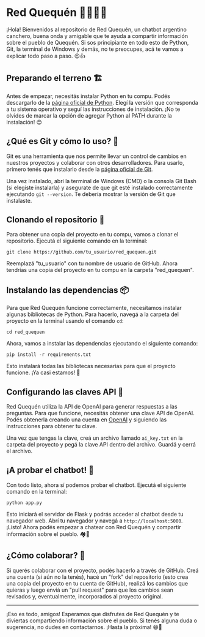 # Red Quequén 🚀🌊🇦🇷

¡Hola! Bienvenidos al repositorio de Red Quequén, un chatbot argentino canchero, buena onda y amigable que te ayuda a compartir información sobre el pueblo de Quequén. Si sos principiante en todo esto de Python, Git, la terminal de Windows y demás, no te preocupes, acá te vamos a explicar todo paso a paso. 😉👍

## Preparando el terreno 🏗️

Antes de empezar, necesitás instalar Python en tu compu. Podés descargarlo de la [página oficial de Python](https://www.python.org/downloads/). Elegí la versión que corresponda a tu sistema operativo y seguí las instrucciones de instalación. ¡No te olvides de marcar la opción de agregar Python al PATH durante la instalación! 😊

## ¿Qué es Git y cómo lo uso? 🤔

Git es una herramienta que nos permite llevar un control de cambios en nuestros proyectos y colaborar con otros desarrolladores. Para usarlo, primero tenés que instalarlo desde la [página oficial de Git](https://git-scm.com/downloads).

Una vez instalado, abrí la terminal de Windows (CMD) o la consola Git Bash (si elegiste instalarla) y asegurate de que git esté instalado correctamente ejecutando `git --version`. Te debería mostrar la versión de Git que instalaste.

## Clonando el repositorio 🧪

Para obtener una copia del proyecto en tu compu, vamos a clonar el repositorio. Ejecutá el siguiente comando en la terminal:

```
git clone https://github.com/tu_usuario/red_quequen.git
```

Reemplazá "tu_usuario" con tu nombre de usuario de GitHub. Ahora tendrías una copia del proyecto en tu compu en la carpeta "red_quequen".

## Instalando las dependencias 📦

Para que Red Quequén funcione correctamente, necesitamos instalar algunas bibliotecas de Python. Para hacerlo, navegá a la carpeta del proyecto en la terminal usando el comando `cd`:

```
cd red_quequen
```

Ahora, vamos a instalar las dependencias ejecutando el siguiente comando:

```
pip install -r requirements.txt
```

Esto instalará todas las bibliotecas necesarias para que el proyecto funcione. ¡Ya casi estamos! 🎉

## Configurando las claves API 🔑

Red Quequén utiliza la API de OpenAI para generar respuestas a las preguntas. Para que funcione, necesitás obtener una clave API de OpenAI. Podés obtenerla creando una cuenta en [OpenAI](https://beta.openai.com/signup/) y siguiendo las instrucciones para obtener tu clave.

Una vez que tengas la clave, creá un archivo llamado `ai_key.txt` en la carpeta del proyecto y pegá la clave API dentro del archivo. Guardá y cerrá el archivo.

## ¡A probar el chatbot! 🤖

Con todo listo, ahora sí podemos probar el chatbot. Ejecutá el siguiente comando en la terminal:

```
python app.py
```

Esto iniciará el servidor de Flask y podrás acceder al chatbot desde tu navegador web. Abrí tu navegador y navegá a `http://localhost:5000`. ¡Listo! Ahora podés empezar a chatear con Red Quequén y compartir información sobre el pueblo. 🏘️🌅

## ¿Cómo colaborar? 🤝

Si querés colaborar con el proyecto, podés hacerlo a través de GitHub. Creá una cuenta (si aún no la tenés), hacé un "fork" del repositorio (esto crea una copia del proyecto en tu cuenta de GitHub), realizá los cambios que quieras y luego enviá un "pull request" para que los cambios sean revisados y, eventualmente, incorporados al proyecto original.

---

¡Eso es todo, amigos! Esperamos que disfrutes de Red Quequén y te diviertas compartiendo información sobre el pueblo. Si tenés alguna duda o sugerencia, no dudes en contactarnos. ¡Hasta la próxima! 😄👋
